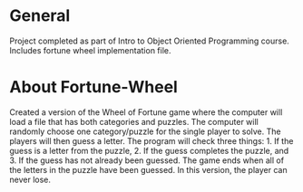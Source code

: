 # General
Project completed as part of Intro to Object Oriented Programming course. Includes fortune wheel implementation file.

# About Fortune-Wheel
Created a version of the Wheel of Fortune game where the computer will load a file that has both categories and puzzles. The computer will randomly choose one category/puzzle for the single player to solve. The players will then guess a letter. The program will check three things: 1. If the guess is a letter from the puzzle, 2. If the guess completes the puzzle, and 3. If the guess has not already been guessed. The game ends when all of the letters in the puzzle have been guessed. In this version, the player can never lose.
